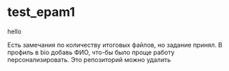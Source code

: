 # test_epam1
hello

Есть замечания по количеству итоговых файлов, но задание принял. В профиль в bio добавь ФИО, что-бы было проще работу персонализировать. Это  репозиторий можно удалить
